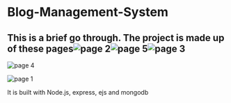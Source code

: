 ﻿# Blog-Management-System
## This is a brief go through. The project is made up of these pages![page 2](https://github.com/DavidNkana/Blog-Management-System/assets/84419653/93e0d5f7-7cf1-4bff-bba4-c25261f04520)![page 5](https://github.com/DavidNkana/Blog-Management-System/assets/84419653/41c65838-9acd-4587-beea-d74dcb0bfc14)![page 3](https://github.com/DavidNkana/Blog-Management-System/assets/84419653/7438411b-8005-47ad-afcd-0a8ae770498b)
![page 4](https://github.com/DavidNkana/Blog-Management-System/assets/84419653/38203756-ef4c-4724-b147-010786451253)

![page 1](https://github.com/DavidNkana/Blog-Management-System/assets/84419653/36f1056a-4048-4ad3-b2be-ee69a7a7c9aa)

It is built with Node.js, express, ejs and mongodb

